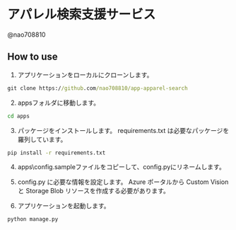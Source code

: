 # アパレル検索支援サービス
@nao708810

## How to use

1. アプリケーションをローカルにクローンします。

```cmd
git clone https://github.com/nao708810/app-apparel-search
```

2. appsフォルダに移動します。

```cmd
cd apps
```

3. パッケージをインストールします。
   requirements.txt は必要なパッケージを羅列しています。

```cmd
pip install -r requirements.txt
```

4. apps\config.sampleファイルをコピーして、config.pyにリネームします。

5. config.py に必要な情報を設定します。
   Azure ポータルから Custom Vision と Storage Blob リソースを作成する必要があります。

6. アプリケーションを起動します。

```cmd
python manage.py
```
